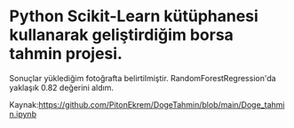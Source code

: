 # Python Scikit-Learn kütüphanesi kullanarak geliştirdiğim borsa tahmin projesi.
Sonuçlar yüklediğim fotoğrafta belirtilmiştir. RandomForestRegression'da yaklaşık 0.82 değerini aldım.


Kaynak:https://github.com/PitonEkrem/DogeTahmin/blob/main/Doge_tahmin.ipynb

 
